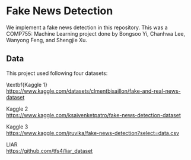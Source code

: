 # Fake News Detection

We implement a fake news detection in this repository. This was a COMP755: Machine Learning project done by Bongsoo Yi, Chanhwa Lee, Wanyong Feng, and Shengjie Xu.


## Data

This project used following four datasets:

\textbf{Kaggle 1}   
https://www.kaggle.com/datasets/clmentbisaillon/fake-and-real-news-dataset

Kaggle 2           
https://www.kaggle.com/ksaivenketpatro/fake-news-detection-dataset

Kaggle 3           
https://www.kaggle.com/jruvika/fake-news-detection?select=data.csv

LIAR           
https://github.com/tfs4/liar_dataset
